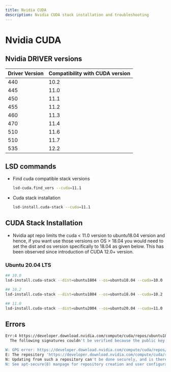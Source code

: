 ```yaml
---
title: Nvidia CUDA
description: Nvidia CUDA stack installation and troubleshooting
---
```



# Nvidia CUDA


## Nvidia DRIVER versions

|Driver Version | Compatibility with CUDA version |
|:---|:---|
|440 | 10.2 |
|445 | 11.0 |
|450 | 11.1 |
|455 | 11.2 |
|460 | 11.3 |
|470 | 11.4 |
|510 | 11.6 |
|510 | 11.7 |
|535 | 12.2 |



## LSD commands

* Find cuda compatible stack versions
    ```bash
    lsd-cuda.find_vers --cuda=11.1
    ```
* Cuda stack installation
    ```bash
    lsd-install.cuda-stack --cuda=11.1
    ```

## CUDA Stack Installation

* Nvidia apt repo limits the cuda < 11.0 version to ubuntu18.04 version and hence, if you want use those versions on OS > 18.04 you would need to set the dist and os version specifically to 18.04 as given below. This has been observed since introduction of CUDA 12.0+ version.


### Ubuntu 20.04 LTS

```bash
## 10.0
lsd-install.cuda-stack --dist=ubuntu1804 --os=ubuntu18.04 --cuda=10.0

## 10.2
lsd-install.cuda-stack --dist=ubuntu1804 --os=ubuntu18.04 --cuda=10.2

## 11.0
lsd-install.cuda-stack --dist=ubuntu2004 --os=ubuntu20.04 --cuda=11.0
```



## Errors

```bash
Err:4 https://developer.download.nvidia.com/compute/cuda/repos/ubuntu1804/x86_64  InRelease                              
  The following signatures couldn't be verified because the public key is not available: NO_PUBKEY A4B469963BF863CC

W: GPG error: https://developer.download.nvidia.com/compute/cuda/repos/ubuntu1804/x86_64  InRelease: The following signatures couldn't be verified because the public key is not available: NO_PUBKEY A4B469963BF863CC
E: The repository 'https://developer.download.nvidia.com/compute/cuda/repos/ubuntu1804/x86_64  InRelease' is no longer signed.
N: Updating from such a repository can't be done securely, and is therefore disabled by default.
N: See apt-secure(8) manpage for repository creation and user configuration details.
```
